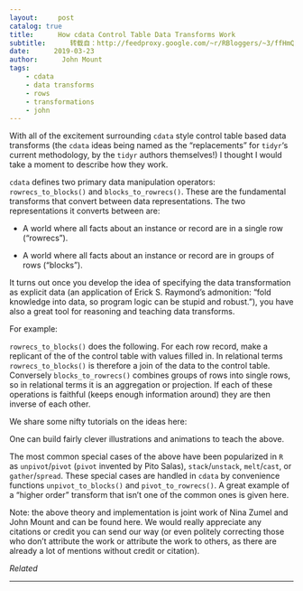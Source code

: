 ```yaml
---
layout:     post
catalog: true
title:      How cdata Control Table Data Transforms Work
subtitle:      转载自：http://feedproxy.google.com/~r/RBloggers/~3/ffHmQzTiKdE/
date:      2019-03-23
author:      John Mount
tags:
    - cdata
    - data transforms
    - rows
    - transformations
    - john
---
```






With all of the excitement surrounding `cdata` style control table based data transforms (the `cdata` ideas being named as the “replacements” for `tidyr`‘s current methodology, by the `tidyr` authors themselves!) I thought I would take a moment to describe how they work.



`cdata` defines two primary data manipulation operators: `rowrecs_to_blocks()` and `blocks_to_rowrecs()`. These are the fundamental transforms that convert between data representations. The two representations it converts between are:

- A world where all facts about an instance or record are in a single row (“rowrecs”).

- A world where all facts about an instance or record are in groups of rows (“blocks”).


It turns out once you develop the idea of specifying the data transformation as explicit data (an application of Erick S. Raymond’s admonition: “fold knowledge into data, so program logic can be stupid and robust.”), you have also a great tool for reasoning and teaching data transforms.

For example:

> 
`rowrecs_to_blocks()` does the following. For each row record, make a replicant of the of the control table with values filled in. In relational terms `rowrecs_to_blocks()` is therefore a join of the data to the control table. Conversely `blocks_to_rowrecs()` combines groups of rows into single rows, so in relational terms it is an aggregation or projection. If each of these operations is faithful (keeps enough information around) they are then inverse of each other.


We share some nifty tutorials on the ideas here:

One can build fairly clever illustrations and animations to teach the above.

The most common special cases of the above have been popularized in `R` as `unpivot`/`pivot` (`pivot` invented by Pito Salas), `stack`/`unstack`, `melt`/`cast`, or `gather`/`spread`. These special cases are handled in `cdata` by convenience functions `unpivot_to_blocks()` and `pivot_to_rowrecs()`. A great example of a “higher order” transform that isn’t one of the common ones is given here.

Note: the above theory and implementation is joint work of Nina Zumel and John Mount and can be found here. We would really appreciate any citations or credit you can send our way (or even politely correcting those who don’t attribute the work or attribute the work to others, as there are already a lot of mentions without credit or citation).


*Related*








---
